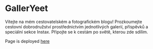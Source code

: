 # GallerYeet

Vítejte na mém cestovatelském a fotografickém blogu! Prozkoumejte cestovní dobrodružství prostřednictvím jednotlivých galerií, příspěvků a speciální sekce Instax. Připojte se k cestám po světě, kterou zde sdílím.

Page is deployed [here](https://galleryeet.net)